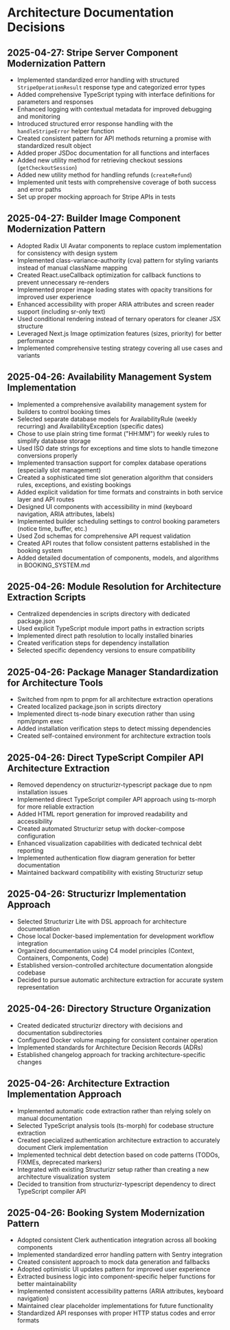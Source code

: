 # Architecture Documentation Decisions

## 2025-04-27: Stripe Server Component Modernization Pattern

- Implemented standardized error handling with structured `StripeOperationResult` response type and categorized error types
- Added comprehensive TypeScript typing with interface definitions for parameters and responses
- Enhanced logging with contextual metadata for improved debugging and monitoring
- Introduced structured error response handling with the `handleStripeError` helper function
- Created consistent pattern for API methods returning a promise with standardized result object
- Added proper JSDoc documentation for all functions and interfaces
- Added new utility method for retrieving checkout sessions (`getCheckoutSession`)
- Added new utility method for handling refunds (`createRefund`)
- Implemented unit tests with comprehensive coverage of both success and error paths
- Set up proper mocking approach for Stripe APIs in tests

## 2025-04-27: Builder Image Component Modernization Pattern

- Adopted Radix UI Avatar components to replace custom implementation for consistency with design system
- Implemented class-variance-authority (cva) pattern for styling variants instead of manual className mapping
- Created React.useCallback optimization for callback functions to prevent unnecessary re-renders
- Implemented proper image loading states with opacity transitions for improved user experience
- Enhanced accessibility with proper ARIA attributes and screen reader support (including sr-only text)
- Used conditional rendering instead of ternary operators for cleaner JSX structure
- Leveraged Next.js Image optimization features (sizes, priority) for better performance
- Implemented comprehensive testing strategy covering all use cases and variants

## 2025-04-26: Availability Management System Implementation

- Implemented a comprehensive availability management system for builders to control booking times
- Selected separate database models for AvailabilityRule (weekly recurring) and AvailabilityException (specific dates)
- Chose to use plain string time format ("HH:MM") for weekly rules to simplify database storage
- Used ISO date strings for exceptions and time slots to handle timezone conversions properly
- Implemented transaction support for complex database operations (especially slot management)
- Created a sophisticated time slot generation algorithm that considers rules, exceptions, and existing bookings
- Added explicit validation for time formats and constraints in both service layer and API routes
- Designed UI components with accessibility in mind (keyboard navigation, ARIA attributes, labels)
- Implemented builder scheduling settings to control booking parameters (notice time, buffer, etc.)
- Used Zod schemas for comprehensive API request validation
- Created API routes that follow consistent patterns established in the booking system
- Added detailed documentation of components, models, and algorithms in BOOKING_SYSTEM.md

## 2025-04-26: Module Resolution for Architecture Extraction Scripts

- Centralized dependencies in scripts directory with dedicated package.json
- Used explicit TypeScript module import paths in extraction scripts
- Implemented direct path resolution to locally installed binaries
- Created verification steps for dependency installation
- Selected specific dependency versions to ensure compatibility

## 2025-04-26: Package Manager Standardization for Architecture Tools

- Switched from npm to pnpm for all architecture extraction operations
- Created localized package.json in scripts directory
- Implemented direct ts-node binary execution rather than using npm/pnpm exec
- Added installation verification steps to detect missing dependencies
- Created self-contained environment for architecture extraction tools

## 2025-04-26: Direct TypeScript Compiler API Architecture Extraction

- Removed dependency on structurizr-typescript package due to npm installation issues
- Implemented direct TypeScript compiler API approach using ts-morph for more reliable extraction
- Added HTML report generation for improved readability and accessibility
- Created automated Structurizr setup with docker-compose configuration
- Enhanced visualization capabilities with dedicated technical debt reporting
- Implemented authentication flow diagram generation for better documentation
- Maintained backward compatibility with existing Structurizr setup

## 2025-04-26: Structurizr Implementation Approach

- Selected Structurizr Lite with DSL approach for architecture documentation
- Chose local Docker-based implementation for development workflow integration
- Organized documentation using C4 model principles (Context, Containers, Components, Code)
- Established version-controlled architecture documentation alongside codebase
- Decided to pursue automatic architecture extraction for accurate system representation

## 2025-04-26: Directory Structure Organization

- Created dedicated structurizr directory with decisions and documentation subdirectories
- Configured Docker volume mapping for consistent container operation
- Implemented standards for Architecture Decision Records (ADRs)
- Established changelog approach for tracking architecture-specific changes

## 2025-04-26: Architecture Extraction Implementation Approach

- Implemented automatic code extraction rather than relying solely on manual documentation
- Selected TypeScript analysis tools (ts-morph) for codebase structure extraction
- Created specialized authentication architecture extraction to accurately document Clerk implementation
- Implemented technical debt detection based on code patterns (TODOs, FIXMEs, deprecated markers)
- Integrated with existing Structurizr setup rather than creating a new architecture visualization system
- Decided to transition from structurizr-typescript dependency to direct TypeScript compiler API

## 2025-04-26: Booking System Modernization Pattern

- Adopted consistent Clerk authentication integration across all booking components
- Implemented standardized error handling pattern with Sentry integration
- Created consistent approach to mock data generation and fallbacks
- Adopted optimistic UI updates pattern for improved user experience
- Extracted business logic into component-specific helper functions for better maintainability
- Implemented consistent accessibility patterns (ARIA attributes, keyboard navigation)
- Maintained clear placeholder implementations for future functionality
- Standardized API responses with proper HTTP status codes and error formats